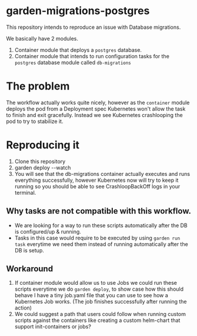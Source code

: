 # garden-migrations-postgres

This repository intends to reproduce an issue with Database migrations.

We basically have 2 modules.

1. Container module that deploys a `postgres` database.
2. Container module that intends to run configuration tasks for the `postgres` database module called `db-migrations`

# The problem

The workflow actually works quite nicely, however as the `container` module deploys the pod from a Deployment spec Kubernetes won't allow the task to finish and exit gracefully. Instead we see Kubernetes crashlooping the pod to try to stabilize it.

# Reproducing it

1. Clone this repository
2. garden deploy --watch
3. You will see that the db-migrations container actually executes and runs everything successfully, however Kubernetes now will try to keep it running so you should be able to see CrashloopBackOff logs in your terminal.

## Why tasks are not compatible with this workflow.

- We are looking for a way to run these scripts automatically after the DB is configured/up & running.
- Tasks in this case would require to be executed by using `garden run task` everytime we need them instead of running automatically after the DB is setup.

## Workaround

1. If container module would allow us to use Jobs we could run these scripts everytime we do `garden deploy`, to show case how this should behave I have a tiny job.yaml file that you can use to see how a Kubernetes Job works. (The job finishes successfully after running the action)
2. We could suggest a path that users could follow when running custom scripts against the containers like creating a custom helm-chart that support init-containers or jobs?
